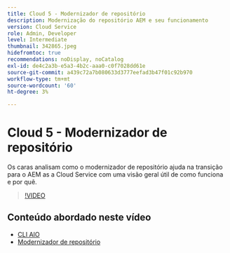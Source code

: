 ```yaml
---
title: Cloud 5 - Modernizador de repositório
description: Modernização do repositório AEM e seu funcionamento
version: Cloud Service
role: Admin, Developer
level: Intermediate
thumbnail: 342865.jpeg
hidefromtoc: true
recommendations: noDisplay, noCatalog
exl-id: de4c2a3b-e5a3-4b2c-aaa0-c0f7028dd61e
source-git-commit: a439c72a7b080633d3777eefad3b47f01c92b970
workflow-type: tm+mt
source-wordcount: '60'
ht-degree: 3%

---
```


# Cloud 5 - Modernizador de repositório

Os caras analisam como o modernizador de repositório ajuda na transição para o AEM as a Cloud Service com uma visão geral útil de como funciona e por quê.

>[!VIDEO](https://video.tv.adobe.com/v/342865?quality=12&learn=on)

## Conteúdo abordado neste vídeo

+ [CLI AIO](https://github.com/adobe/aio-cli-plugin-aem-cloud-service-migration)
+ [Modernizador de repositório](https://github.com/adobe/aem-cloud-service-source-migration/tree/master/packages/repository-modernizer)
